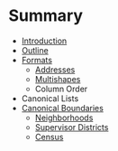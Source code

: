 # Summary

* [Introduction](README.md)
* [Outline](chapter1.md)
* [Formats](formats.md)
  * [Addresses](addresses.md)
  * [Multishapes](multishapes.md)
  * Column Order
* Canonical Lists
* [Canonical Boundaries](boundaries/intro.md)
  * [Neighborhoods](boundaries/neighborhoods.md)
  * [Supervisor Districts](boundaries/supervisor_districts.md)
  * [Census](boundaries/census.md)

